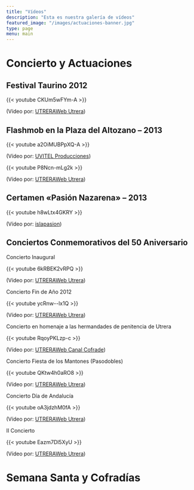 ```yaml
---
title: "Vídeos"
description: "Esta es nuestra galería de vídeos"
featured_image: "/images/actuaciones-banner.jpg"
type: page
menu: main
---
```


# Concierto y Actuaciones

## Festival Taurino 2012

{{< youtube CKUm5wFYm-A >}}

(Vídeo por: [UTRERAWeb Utrera](https://www.youtube.com/channel/UC6bbe94H2ah1prRP_4rlO7g))

## Flashmob en la Plaza del Altozano – 2013

{{< youtube a2OiMUBPpXQ-A >}}

(Vídeo por: [UVITEL Producciones](https://www.youtube.com/channel/UCPOr12PTVWMX3xOMiGZyXsA))

{{< youtube P8Ncn-mLg2k >}}

(Vídeo por: [UTRERAWeb Utrera](https://www.youtube.com/channel/UC6bbe94H2ah1prRP_4rlO7g))

## Certamen «Pasión Nazarena» – 2013

{{< youtube h8wLtx4GKRY >}}

(Vídeo por: [islapasion](https://www.youtube.com/channel/UCoWi46a9ekya1xpM9gfu2pQ))

## Conciertos Conmemorativos del 50 Aniversario

Concierto Inaugural

{{< youtube 6kRBEK2vRPQ >}}

(Vídeo por: [UTRERAWeb Utrera](https://www.youtube.com/channel/UC6bbe94H2ah1prRP_4rlO7g))

Concierto Fin de Año 2012

{{< youtube ycRnw--lx1Q >}}

(Vídeo por: [UTRERAWeb Utrera](https://www.youtube.com/channel/UC6bbe94H2ah1prRP_4rlO7g))

Concierto en homenaje a las hermandades de penitencia de Utrera

{{< youtube RqoyPKLzp-c >}}

(Vídeo por: [UTRERAWeb Canal Cofrade](https://www.youtube.com/channel/UCkCUB3iJG7SjzdAPLT-lndQ))

Concierto Fiesta de los Mantones (Pasodobles)

{{< youtube QKtw4h0aRO8 >}}

(Vídeo por: [UTRERAWeb Utrera](https://www.youtube.com/channel/UC6bbe94H2ah1prRP_4rlO7g))

Concierto Día de Andalucía

{{< youtube oA3jdzhM0fA >}}

(Vídeo por: [UTRERAWeb Utrera](https://www.youtube.com/channel/UC6bbe94H2ah1prRP_4rlO7g))

II Concierto

{{< youtube Eazm7Dl5XyU >}}

(Vídeo por: [UTRERAWeb Utrera](https://www.youtube.com/channel/UC6bbe94H2ah1prRP_4rlO7g))






# Semana Santa y Cofradías
